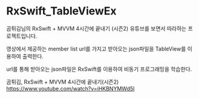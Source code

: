 # RxSwift_TableViewEx

곰튀김님의 RxSwift + MVVM 4시간에 끝내기 (시즌2) 
유튜브를 보면서 따라하는 프로젝트입니다.

영상에서 제공하는 member list url를 가지고 
받아오는 json파일을 TableView를 이용하여 출력한다.

url를 통해 받아오는 json파일은 RxSwift를 이용하여 비동기  프로그래밍을
학습한다.


곰튀김, RxSwift + MVVM 4시간에 끝내기(시즌2)
https://www.youtube.com/watch?v=iHKBNYMWd5I
